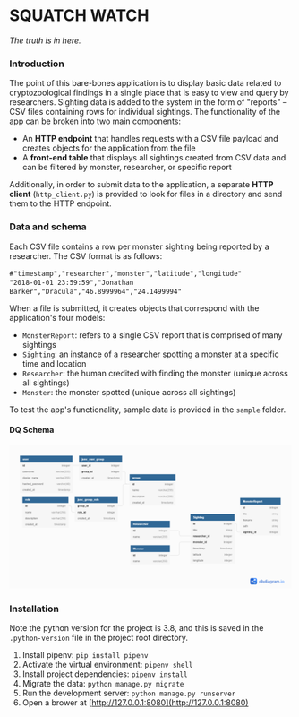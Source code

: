 # SQUATCH WATCH

*The truth is in here.*

### Introduction

The point of this bare-bones application is to display basic data related to cryptozoological findings in a single place that is easy to view and query by researchers. Sighting data is added to the system in the form of "reports" – CSV files containing rows for individual sightings. The functionality of the app can be broken into two main components:
- An **HTTP endpoint** that handles requests with a CSV file payload and creates objects for the application from the file
- A **front-end table** that displays all sightings created from CSV data and can be filtered by monster, researcher, or specific report

Additionally, in order to submit data to the application, a separate **HTTP client** (`http_client.py`) is provided to look for files in a directory and send them to the HTTP endpoint.

### Data and schema

Each CSV file contains a row per monster sighting being reported by a researcher. The CSV format is as follows:

```
#"timestamp","researcher","monster","latitude","longitude"
"2018-01-01 23:59:59","Jonathan Barker","Dracula","46.8999964","24.1499994"
```

When a file is submitted, it creates objects that correspond with the application's four models:
- `MonsterReport`: refers to a single CSV report that is comprised of many sightings
- `Sighting`: an instance of a researcher spotting a monster at a specific time and location
- `Researcher`: the human credited with finding the monster (unique across all sightings)
- `Monster`: the monster spotted (unique across all sightings)

To test the app's functionality, sample data is provided in the `sample` folder.

#### DQ Schema
![DB Schema](./notes/docs/Squatch%20Watch%20DB.png)

### Installation

Note the python version for the project is 3.8, and this is saved in the `.python-version` file in the project root directory.

1. Install pipenv: `pip install pipenv`
2. Activate the virtual environment: `pipenv shell`
3. Install project dependencies: `pipenv install`
4. Migrate the data: `python manage.py migrate`
5. Run the development server: `python manage.py runserver`
6. Open a brower at [http://127.0.0.1:8080](http://127.0.0.1:8080)

